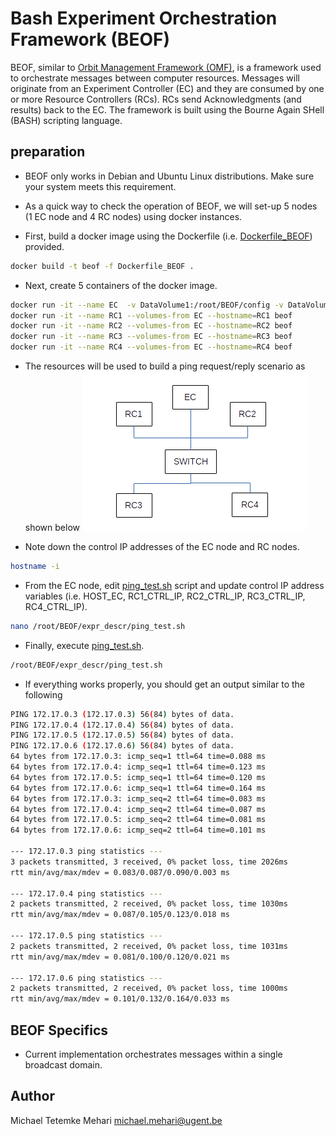 # Bash Experiment Orchestration Framework (BEOF)

BEOF, similar to [Orbit Management Framework (OMF)](http://www.winlab.rutgers.edu/docs/focus/GENI-OMF.html), is a framework used to orchestrate messages between computer resources. Messages will originate from an Experiment Controller (EC) and they are consumed by one or more Resource Controllers (RCs). RCs send Acknowledgments (and results) back to the EC. The framework is built using the Bourne Again SHell (BASH) scripting language.


## preparation

- BEOF only works in Debian and Ubuntu Linux distributions. Make sure your system meets this requirement.

- As a quick way to check the operation of BEOF, we will set-up 5 nodes (1 EC node and 4 RC nodes) using docker instances.

- First, build a docker image using the Dockerfile (i.e. [Dockerfile_BEOF](config/Dockerfile_BEOF)) provided.
```bash
docker build -t beof -f Dockerfile_BEOF .
```

- Next, create 5 containers of the docker image.
```bash
docker run -it --name EC  -v DataVolume1:/root/BEOF/config -v DataVolume2:/root/BEOF/exec -v DataVolume3:/root/BEOF/tmp --hostname=EC  beof
docker run -it --name RC1 --volumes-from EC --hostname=RC1 beof
docker run -it --name RC2 --volumes-from EC --hostname=RC2 beof
docker run -it --name RC3 --volumes-from EC --hostname=RC3 beof
docker run -it --name RC4 --volumes-from EC --hostname=RC4 beof
```

- The resources will be used to build a ping request/reply scenario as shown below
![scenario.png](scenario.png)

- Note down the control IP addresses of the EC node and RC nodes.
```bash
hostname -i
```

- From the EC node, edit [ping_test.sh](expr_descr/ping_test.sh) script and update control IP address variables (i.e. HOST_EC, RC1_CTRL_IP, RC2_CTRL_IP, RC3_CTRL_IP, RC4_CTRL_IP).
```bash
nano /root/BEOF/expr_descr/ping_test.sh
```

- Finally, execute [ping_test.sh](expr_descr/ping_test.sh).
```bash
/root/BEOF/expr_descr/ping_test.sh
```

-  If everything works properly, you should get an output similar to the following
```bash
PING 172.17.0.3 (172.17.0.3) 56(84) bytes of data.
PING 172.17.0.4 (172.17.0.4) 56(84) bytes of data.
PING 172.17.0.5 (172.17.0.5) 56(84) bytes of data.
PING 172.17.0.6 (172.17.0.6) 56(84) bytes of data.
64 bytes from 172.17.0.3: icmp_seq=1 ttl=64 time=0.088 ms
64 bytes from 172.17.0.4: icmp_seq=1 ttl=64 time=0.123 ms
64 bytes from 172.17.0.5: icmp_seq=1 ttl=64 time=0.120 ms
64 bytes from 172.17.0.6: icmp_seq=1 ttl=64 time=0.164 ms
64 bytes from 172.17.0.3: icmp_seq=2 ttl=64 time=0.083 ms
64 bytes from 172.17.0.4: icmp_seq=2 ttl=64 time=0.087 ms
64 bytes from 172.17.0.5: icmp_seq=2 ttl=64 time=0.081 ms
64 bytes from 172.17.0.6: icmp_seq=2 ttl=64 time=0.101 ms

--- 172.17.0.3 ping statistics ---
3 packets transmitted, 3 received, 0% packet loss, time 2026ms
rtt min/avg/max/mdev = 0.083/0.087/0.090/0.003 ms

--- 172.17.0.4 ping statistics ---
2 packets transmitted, 2 received, 0% packet loss, time 1030ms
rtt min/avg/max/mdev = 0.087/0.105/0.123/0.018 ms

--- 172.17.0.5 ping statistics ---
2 packets transmitted, 2 received, 0% packet loss, time 1031ms
rtt min/avg/max/mdev = 0.081/0.100/0.120/0.021 ms

--- 172.17.0.6 ping statistics ---
2 packets transmitted, 2 received, 0% packet loss, time 1000ms
rtt min/avg/max/mdev = 0.101/0.132/0.164/0.033 ms
```

## BEOF Specifics

- Current implementation orchestrates messages within a single broadcast domain.


## Author

Michael Tetemke Mehari
michael.mehari@ugent.be

